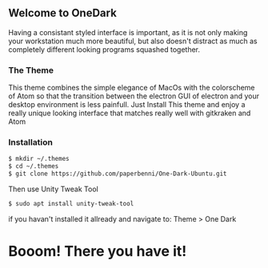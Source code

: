 ## Welcome to OneDark
Having a consistant styled interface is important, as it is not only making your workstation much more beautiful, but also doesn't distract as much as completely different looking programs squashed together. 

### The Theme
This theme combines the simple elegance of MacOs with the colorscheme of Atom so that the transition between the electron GUI of electron and your desktop environment is less painfull. Just Install This theme and enjoy a really unique looking interface that matches really well with gitkraken and Atom

### Installation

```bash
$ mkdir ~/.themes
$ cd ~/.themes
$ git clone https://github.com/paperbenni/One-Dark-Ubuntu.git
```
Then use Unity Tweak Tool
```bash
$ sudo apt install unity-tweak-tool
```
if you havan't installed it allready and navigate to: Theme > One Dark

# Booom! There you have it!
